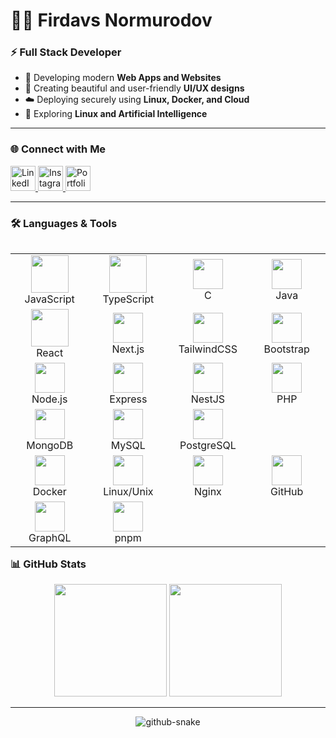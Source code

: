 # 👨‍💻 Firdavs Normurodov

### ⚡ Full Stack Developer

- 🚀 Developing modern **Web Apps and Websites**
- 🎨 Creating beautiful and user-friendly **UI/UX designs**
- ☁️ Deploying securely using **Linux, Docker, and Cloud**
- 🧠 Exploring **Linux and Artificial Intelligence**

---

### 🌐 Connect with Me

<p>
  <a href="https://www.linkedin.com/in/firdavs-normurodov-667a85271/">
    <img src="https://skillicons.dev/icons?i=linkedin" height="40" alt="LinkedIn"/>
  </a>
  <a href="https://www.instagram.com/firdavs_flow">
    <img src="https://skillicons.dev/icons?i=instagram" height="40" alt="Instagram"/>
  </a>
  <a href="https://firdavs-developer.uz">
    <img src="https://skillicons.dev/icons?i=vercel" height="40" alt="Portfolio"/>
  </a>
</p>

---

### 🛠️ Languages & Tools

<table align="left">
  <!-- Languages -->
  <tr>
    <td align="center" width="120"><img src="https://techstack-generator.vercel.app/js-icon.svg" width="60"/><br/>JavaScript</td>
    <td align="center" width="120"><img src="https://techstack-generator.vercel.app/ts-icon.svg" width="60"/><br/>TypeScript</td>
    <td align="center" width="120"><img src="https://skillicons.dev/icons?i=c" width="48"/><br/>C</td>
    <td align="center" width="120"><img src="https://skillicons.dev/icons?i=java" width="48"/><br/>Java</td>
  </tr>

  <!-- Frontend -->
  <tr>
    <td align="center" width="120"><img src="https://techstack-generator.vercel.app/react-icon.svg" width="60"/><br/>React</td>
    <td align="center" width="120"><img src="https://skillicons.dev/icons?i=next" width="48"/><br/>Next.js</td>
    <td align="center" width="120"><img src="https://skillicons.dev/icons?i=tailwind" width="48"/><br/>TailwindCSS</td>
    <td align="center" width="120"><img src="https://skillicons.dev/icons?i=bootstrap" width="48"/><br/>Bootstrap</td>
  </tr>

  <!-- Backend -->
  <tr>
    <td align="center" width="120"><img src="https://skillicons.dev/icons?i=nodejs" width="48"/><br/>Node.js</td>
    <td align="center" width="120"><img src="https://skillicons.dev/icons?i=express" width="48"/><br/>Express</td>
    <td align="center" width="120"><img src="https://skillicons.dev/icons?i=nestjs" width="48"/><br/>NestJS</td>
    <td align="center" width="120"><img src="https://skillicons.dev/icons?i=php" width="48"/><br/>PHP</td>
  </tr>

  <!-- Database -->
  <tr>
    <td align="center" width="120"><img src="https://skillicons.dev/icons?i=mongodb" width="48"/><br/>MongoDB</td>
    <td align="center" width="120"><img src="https://skillicons.dev/icons?i=mysql" width="48"/><br/>MySQL</td>
    <td align="center" width="120"><img src="https://skillicons.dev/icons?i=postgresql" width="48"/><br/>PostgreSQL</td>
  </tr>

  <!-- DevOps & Tools -->
  <tr>
    <td align="center" width="120"><img src="https://skillicons.dev/icons?i=docker" width="48"/><br/>Docker</td>
    <td align="center" width="120"><img src="https://skillicons.dev/icons?i=linux" width="48"/><br/>Linux/Unix</td>
    <td align="center" width="120"><img src="https://skillicons.dev/icons?i=nginx" width="48"/><br/>Nginx</td>
    <td align="center" width="120"><img src="https://skillicons.dev/icons?i=github" width="48"/><br/>GitHub</td>
  </tr>

  <!-- Others -->
  <tr>
    <td align="center" width="120"><img src="https://skillicons.dev/icons?i=graphql" width="48"/><br/>GraphQL</td>
    <td align="center" width="120"><img src="https://skillicons.dev/icons?i=pnpm" width="48"/><br/>pnpm</td>
  </tr>
</table>

---

### 📊 GitHub Stats

<p align="center">
  <img src="https://github-readme-stats.vercel.app/api?username=firdavsdev07&show_icons=true&theme=chartreuse-dark&hide_border=true" height="180"/>
  <img src="https://github-readme-stats.vercel.app/api/top-langs/?username=firdavsdev07&layout=compact&theme=chartreuse-dark&hide_border=true" height="180"/>
</p>

---

<div align="center">
  <picture>
    <source media="(prefers-color-scheme: dark)" srcset="https://github.com/firdavsdev07/firdavsdev07/blob/output/github-contribution-grid-snake-dark.svg" />
    <source media="(prefers-color-scheme: light)" srcset="https://github.com/firdavsdev07/firdavsdev07/blob/output/github-contribution-grid-snake.svg" />
    <img alt="github-snake" src="https://github.com/firdavsdev07/firdavsdev07/blob/output/github-contribution-grid-snake.svg" />
  </picture>
</div>

